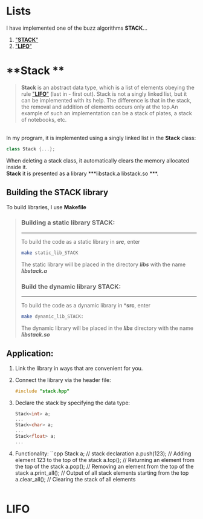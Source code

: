 # **Lists**
I have implemented one of the buzz algorithms **STACK**...

1. ["**STACK**"](#Stack)
2. ["**LIFO**"](#LIFO)


# **Stack **
> **Stack** is an abstract data type, which is a list of elements obeying the rule ["**LIFO**"](#LIFO) (last in - first out). Stack is not a singly linked list, but it can be implemented with its help. The difference is that in the stack, the removal and addition of elements occurs only at the top.An
example of such an implementation can be a stack of plates, a stack of notebooks, etc. 

</br>
In my program, it is implemented using a singly linked list in the <b>Stack</b> class:

```cpp
class Stack {...};
```
When deleting a stack class, it automatically clears the memory allocated inside it.</br>
**Stack** it is presented as a library ***libstack.a libstack.so ***.

## **Building the STACK library**

To build libraries, I use **Makefile**

> ### **Building a static library STACK**:
>___
> To build the code as a static library in ***src***, enter 
> ```sh
> make static_lib_STACK
> ```
> The static library will be placed in the directory ***libs*** with the name ***libstack.a***
> ### **Build the dynamic library STACK**:
>___
> To build the code as a dynamic library in ***src**, enter 
> ```sh
> make dynamic_lib_STACK:
> ```
> The dynamic library will be placed in the ***libs*** directory with the name ***libstack.so***


## **Application:**

1. Link the library in ways that are convenient for you.
2. Connect the library via the header file:
    ```cpp
    #include "stack.hpp"
    ```
3. Declare the stack by specifying the data type:
    ```cpp
    Stack<int> a;
    ...
    Stack<char> a;
    ...
    Stack<float> a;
    ...
    ```
4. Functionality:
``cpp
        Stack<int> a; // stack declaration
        a.push(123); // Adding element 123 to the top of the stack
        a.top(); // Returning an element from the top of the stack
        a.pop(); // Removing an element from the top of the stack
        a.print_all(); // Output of all stack elements starting from the top
        a.clear_all(); // Clearing the stack of all elements

    ```

# **LIFO**